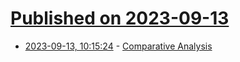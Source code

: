 # [Published on 2023-09-13](index.md)

* [2023-09-13, 10:15:24](https://lobste.rs/s/sl52a3/comparative_analysis) - [Comparative Analysis](https://matklad.github.io/2023/09/13/comparative-analysis.html)
